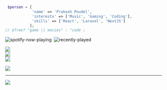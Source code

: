 ``` php
 $person = [
            'name' => 'Prakash Poudel',
            'interests' => ['Music', 'Gaming', 'Coding'],
            'skills' => ['React', 'Laravel', 'NextJS']
           ];
// $free? "game || movies" : "code ;
```

![spotify-now-playing](https://spotify-github-profile.vercel.app/api/view?uid=jkiswpg75z69divwh9w75tvg3&cover_image=false&theme=default&show_offline=false&background_color=121212&interchange=true&bar_color=53b14f&bar_color_cover=false)&nbsp;
![recently-played](https://spotify-recently-played-readme.vercel.app/api?user=jkiswpg75z69divwh9w75tvg3&count=3)


![](https://github-readme-stats.vercel.app/api?username=parkashay&theme=dark&hide_border=false&include_all_commits=false&count_private=false)<br/>
![](https://github-readme-streak-stats.herokuapp.com/?user=parkashay&theme=dark&hide_border=false)<br/>
![](https://github-readme-stats.vercel.app/api/top-langs/?username=parkashay&theme=dark&hide_border=false&include_all_commits=false&count_private=false&layout=compact)


![](https://quotes-github-readme.vercel.app/api?type=horizontal&theme=radical)

---
[![](https://visitcount.itsvg.in/api?id=parkashay&icon=5&color=9)](https://visitcount.itsvg.in)






